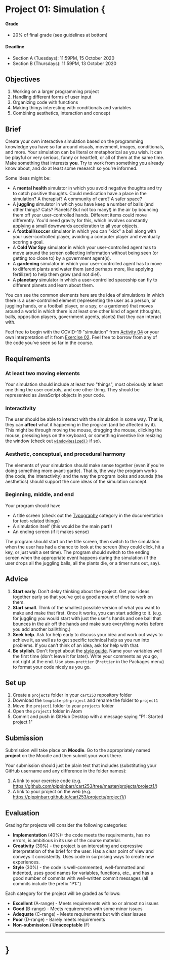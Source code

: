 # Project 01: Simulation {

#### Grade
- 20% of final grade (see guidelines at bottom)  

#### Deadline
- Section A (Tuesdays): 11:59PM, 15 October 2020
- Section B (Thursdays): 11:59PM, 13 October 2020

## Objectives

1. Working on a larger programming project
2. Handling different forms of user input
3. Organizing code with functions
4. Making things interesting with conditionals and variables
5. Combining aesthetics, interaction and concept

## Brief

Create your own interactive simulation based on the programming knowledge you have so far around visuals, movement, images, conditionals, and more. Your simulation can be literal or metaphorical as you wish. It can be playful or very serious, funny or heartfelt, or all of them at the same time. Make something that interests __you__. Try to work from something you already know about, and do at least some research so you're informed.

Some ideas might be:
- A __mental health__ simulator in which you avoid negative thoughts and try to catch positive thoughts. Could medication have a place in the simulation? A therapist? A community of care? A safer space?
- A __juggling__ simulator in which you have keep a number of balls (and other things? Cats? Planets? But not too many!) in the air by bouncing them off your user-controlled hands. Different items could move differently. You'd need gravity for this, which involves constantly applying a small downwards acceleration to all your objects.
- A __football/soccer__ simulator in which you can "kick" a ball along with your user-controlled player, avoiding a computer player and eventually scoring a goal.
- A __Cold War Spy__ simulator in which your user-controlled agent has to move around the screen collecting information without being seen (or getting too close to) by a government agent(s).
- A __gardening__ simulator in which your user-controlled agent has to move to different plants and water them (and perhaps more, like applying fertilizer) to help them grow (and not die!).
- A __planetary__ simulator in which a user-controlled spaceship can fly to different planets and learn about them.

You can see the common elements here are the idea of simulations in which there is a user-controlled element (representing the user as a person, or juggling hands, or a football player, or a spy, or a gardener) that moves around a world in which there is at least one other kind of agent (thoughts, balls, opposition players, government agents, plants) that they can interact with.

Feel free to begin with the COVID-19 "simulation" from [Activity 04](../../activities/04-dodging-covid19.md) or your own interpretation of it from [Exercise 02](../../exercises/02-dodge-em.md). Feel free to borrow from any of the code you've seen so far in the course.

## Requirements

### At least two moving elements
Your simulation should include at least two "things", most obviously at least one thing the user controls, and one other thing. They should be represented as JavaScript objects in your code.

### Interactivity
The user should be able to interact with the simulation in some way. That is, they can __affect__ what it happening in the program (and be affected by it). This might be through moving the mouse, dragging the mouse, clicking the mouse, pressing keys on the keyboard, or something inventive like resizing the window (check out [`windowResized()`](https://p5js.org/reference/#/p5/windowResized) if so).

### Aesthetic, conceptual, and procedural harmony
The elements of your simulation should make sense together (even if you're doing something more avant-garde). That is, the way the program works (the code, the interactivity) and the way the program looks and sounds (the aesthetics) should support the core ideas of the simulation concept.

### Beginning, middle, and end
Your program should have
- A title screen (check out the [Typography](https://p5js.org/reference/#group-Typography) category in the documentation for text-related things)
- A simulation itself (this would be the main part!)
- An ending screen (if it makes sense)

The program should start on the title screen, then switch to the simulation when the user has had a chance to look at the screen (they could click, hit a key, or just wait a set time). The program should switch to the ending screen when the appropriate event happens during the simulation (if the user drops all the juggling balls, all the plants die, or a timer runs out, say).

## Advice

1. __Start early__. Don't delay thinking about the project. Get your ideas together early so that you've got a good amount of time to work on them.
2. __Start small__. Think of the smallest possible version of what you want to make and make that first. Once it works, you can start adding to it. (e.g. for juggling you would start with just the user's hands and one ball that bounces in the air off the hands and make sure everything works before you add another ball/thing.)
3. __Seek help__. Ask for help early to discuss your idea and work out ways to achieve it, as well as to get specific technical help as you run into problems. If you can't think of an idea, ask for help with that.
4. __Be stylish__. Don't forget about the [style guide](../../guides/style-guide.md). Name your variables well the first time (don't leave it for later). Write your comments as you go, not right at the end. Use `atom-prettier` (`Prettier` in the Packages menu) to format your code nicely as you go.

## Set up

1. Create a `projects` folder in your `cart253` repository folder
1. Download the `template-p5-project` and rename the folder to `project1`
3. Move the `project1` folder to your `projects` folder
4. Open the `project1` folder in Atom
5. Commit and push in GitHub Desktop with a message saying "P1: Started project 1"

## Submission

Submission will take place on __Moodle__. Go to the appropriately named __project__ on the Moodle and then submit your work there.

Your submission should just be plain text that includes (substituting your GitHub username and any difference in the folder names):

1. A link to your exercise code (e.g. https://github.com/pippinbarr/cart253/tree/master/projects/project1/)
2. A link to your project on the web (e.g. https://pippinbarr.github.io/cart253/projects/project1/)

## Evaluation

Grading for projects will consider the following categories:

- __Implementation__ (40%)- the code meets the requirements, has no errors, is ambitious in its use of the course material.
- __Creativity__ (30%) - the project is an interesting and expressive interpretation of the brief for the user. Has a clear point of view and conveys it consistently. Uses code in surprising ways to create new experiences.
- __Style__ (30%) - the code is well-commented, well-formatted and indented, uses good names for variables, functions, etc., and has a good number of commits with well-written commit messages (all commits include the prefix "P1:")

Each category for the project will be graded as follows:

- __Excellent__ (A-range) - Meets requirements with no or almost no issues
- __Good__ (B-range) - Meets requirements with some minor issues
- __Adequate__ (C-range) - Meets requirements but with clear issues
- __Poor__ (D-range) - Barely meets requirements
- __Non-submission / Unacceptable__ (F)

---

# }
